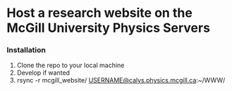 # Host a research website on the McGill University Physics Servers
### Installation
1. Clone the repo to your local machine
2. Develop if wanted
3. rsync -r mcgill_website/ USERNAME@calys.physics.mcgill.ca:~/WWW/
